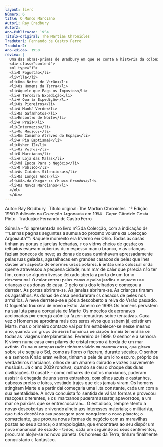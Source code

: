 ```yaml
---
layout: livro
Número: 6
title: O Mundo Marciano
Autor1: Ray Bradbury
Autor2: 
Ano-Publicacao: 1954
Titulo-original: The Martian Chronicles
Tradutor1: Fernando de Castro Ferro
Tradutor2: 
Ano-edicao: 1950
review: |
  Uma das obras-primas de Bradbury em que se conta a história da colonização de marte pelo Homem e sua subsequente destruição numa série de contos.
  <div class="content">
  <ol type="i">
  <li>O Foguetão</li>
  <li>Ylla</li>
  <li>Uma Noite de Verão</li>
  <li>Os Homens da Terra</li>
  <li>Aquele que Paga os Impostos</li>
  <li>A Terceira Expedição</li>
  <li>A Quarta Expedição</li>
  <li>Os Pioneiros</li>
  <li>A Manhã Verde</li>
  <li>Os Gafanhotos</li>
  <li>Encontro de Noite</li>
  <li>A Praia</li>
  <li>Intermezzo</li>
  <li>Os Músicos</li>
  <li>Um Caminho Através do Espaço</li>
  <li>A Pia Baptismal</li>
  <li>Usher II</li>
  <li>Os Velhos</li>
  <li>O Marciano</li>
  <li>A Loja das Malas</li>
  <li>Má Época Para o Negócio</li>
  <li>O Público</li>
  <li>As Cidades Silenciosas</li>
  <li>Os Longos Anos</li>
  <li>Hão-de Chegar as Chuvas Brandas</li>
  <li>Os Novos Marcianos</li>
  </ol>
  </div>
---
```

Autor: Ray Bradbury
 
Título original: The Martian Chronicles
 
1ª Edição: 1950
Publicado na Colecção Argonauta em 1954
 
Capa: Cândido Costa Pinto 
 
Tradução: Fernando de Castro Ferro

Súmula - foi apresentada no livro nº5 
da Colecção, com a indicação de ""Ler nas páginas seguintes a súmula do 
próximo volume da Colecção Argonauta"":
Naquele momento era Inverno em Ohio. Todas as casas tinham as portas e janelas fechadas, e os vidros cheios de geada; os telhados estavam cobertos dum espesso manto branco, e as crianças faziam bonecos de neve; as donas de casa caminhavam apressadamente pelas ruas geladas, agasalhadas em grandes casacos de peles que lhes davam um aspecto de enormes ursos polares.
E então uma colossal onda quente atravessou a pequena cidade, num mar de calor que parecia não ter fim, como se alguém tivesse deixado aberta a porta de um forno descomunal. O calor entrou pelas casas e pelos jardins e aqueceu as crianças e as donas de casa. O gelo caiu dos telhados e começou a derreter. As portas abriram-se. As janelas abriram-se. As crianças tiraram os agasalhos. As donas de casa penduraram os casacos de peles nos armários. A neve derreteu-se e pôs a descoberto a relva do Verão passado.
O foguetão trouxera de novo o Estio.
Janeiro de 1999. Os homens persistem na sua luta para a conquista de Marte. Os modelos de aeronaves accionadas por energia atómica fazem tentativas sobre tentativas. Cada vez o Homem se aproxima mais dos seres vivos que sabem já, existir em Marte. mas o primeiro contacto vai por fim estabelecer-se nesse mesmo ano, quando um grupo de seres humanos se dispõe à mais temerária de todas as  viagens interplanetárias.
Fevereiro de 1999. O senhor e a senhora K vivem numa casa com pilares de cristal mesmo à borda de um mar extinto. Os seus antepassados tinham vivido na mesma casa, que girava sobre si e seguia o Sol, como as flores o fizeram, durante séculos. O senhor e a senhora K não eram velhos, tinham a pele de um loiro escuro, próprio de verdadeiros marcianos, olhos de um amarelo doirado e vozes suavemente musicais.
Já o ano 2009 rondava, quando se deu o choque das duas civilizações. O casal K - como milhares de outros marcianos, puderam assistir à chegada de uns seres estranhos, com olhos azuis e castanhos, cabeços pretos e loiros, vestindo trajes que eles jamais viram. Os homens atingiram Marte e a partir daí começaria uma luta constante, cada um com a sua mentalidade. A nova conquista foi sentida de várias formas e provocou reacções diferentes, e os  marcianos puderam assistir, apavorados, a um mar de paixões que se entrechocaram... O estudioso, sempre atento a novas descobertas e vivendo alheio aos interesses materiais; o militarista, que tudo destrói na sua paasagem para conquistar o novo planeta; o comerciante, que procura novas formas de negócio com as maravilhas postas ao seu alcance; o antropologista, que encontrava ao seu dispôr um novo manancial de estudo - todos, cada um seguindo os seus sentimentos, procuram alojar-se no novo planeta.
Os homens da Terra, tinham finalmente conquistado o fantástico.
